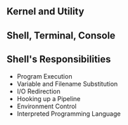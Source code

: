 ## Kernel and Utility

## Shell, Terminal, Console

## Shell's Responsibilities

* Program Execution
* Variable and Filename Substitution
* I/O Redirection
* Hooking up a Pipeline
* Environment Control
* Interpreted Programming Language
